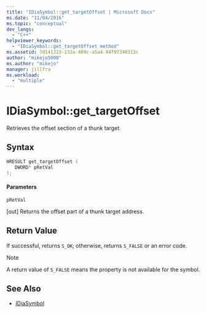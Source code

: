 ```yaml
---
title: "IDiaSymbol::get_targetOffset | Microsoft Docs"
ms.date: "11/04/2016"
ms.topic: "conceptual"
dev_langs:
  - "C++"
helpviewer_keywords:
  - "IDiaSymbol::get_targetOffset method"
ms.assetid: 7d141223-132a-409c-a5a4-94f97340313c
author: "mikejo5000"
ms.author: "mikejo"
manager: jillfra
ms.workload:
  - "multiple"
---
```

# IDiaSymbol::get_targetOffset
Retrieves the offset section of a thunk target.

## Syntax

```C++
HRESULT get_targetOffset ( 
   DWORD* pRetVal
);
```

#### Parameters
 `pRetVal`

[out] Returns the offset part of a thunk target address.

## Return Value
 If successful, returns `S_OK`; otherwise, returns `S_FALSE` or an error code.

> [!NOTE]
> A return value of `S_FALSE` means the property is not available for the symbol.

## See Also
- [IDiaSymbol](../../debugger/debug-interface-access/idiasymbol.md)